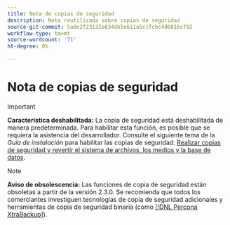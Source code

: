 ```yaml
---
title: Nota de copias de seguridad
description: Nota reutilizada sobre copias de seguridad
source-git-commit: 5ade2f23132e634db5e611a5ccfcbc4d6816cf92
workflow-type: tm+mt
source-wordcount: '71'
ht-degree: 0%

---
```


# Nota de copias de seguridad

>[!IMPORTANT]
>
>**Característica deshabilitada:** La copia de seguridad está deshabilitada de manera predeterminada. Para habilitar esta función, es posible que se requiera la asistencia del desarrollador. Consulte el siguiente tema de la _Guía de instalación_ para habilitar las copias de seguridad: [Realizar copias de seguridad y revertir el sistema de archivos, los medios y la base de datos](https://experienceleague.adobe.com/docs/commerce-operations/installation-guide/tutorials/backup.html).

>[!NOTE]
>
>**Aviso de obsolescencia:** Las funciones de copia de seguridad están obsoletas a partir de la versión 2.3.0. Se recomienda que todos los comerciantes investiguen tecnologías de copia de seguridad adicionales y herramientas de copia de seguridad binaria (como [[!DNL Percona XtraBackup]](https://www.percona.com/software/mysql-database/percona-xtrabackup)).
